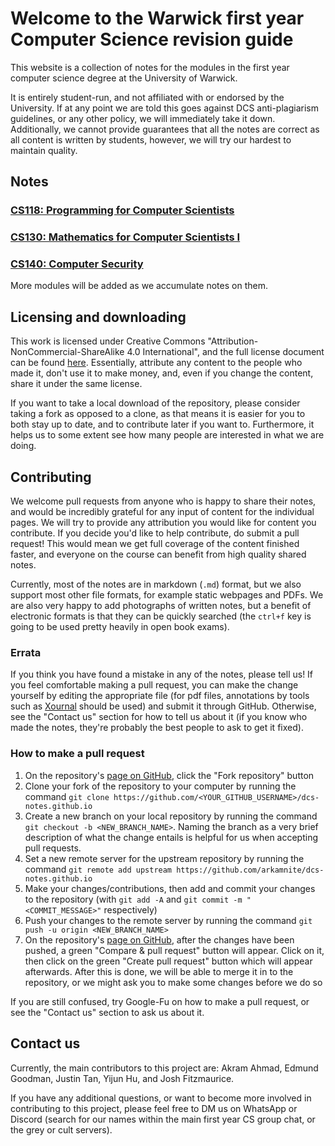 # Welcome to the Warwick first year Computer Science revision guide

This website is a collection of notes for the modules in the first year computer science degree at the University of Warwick.

It is entirely student-run, and not affiliated with or endorsed by the University. If at any point we are told this goes against DCS anti-plagiarism guidelines, or any other policy, we will immediately take it down. Additionally, we cannot provide guarantees that all the notes are correct as all content is written by students, however, we will try our hardest to maintain quality.

## Notes

### [CS118: Programming for Computer Scientists](cs118/index.md)

### [CS130: Mathematics for Computer Scientists I](cs130/index.md)

### [CS140: Computer Security](cs140/index.md)

More modules will be added as we accumulate notes on them.

## Licensing and downloading

This work is licensed under Creative Commons "Attribution-NonCommercial-ShareAlike 4.0 International", and the full license document can be found [here](./LICENSE.txt). Essentially, attribute any content to the people who made it, don't use it to make money, and, even if you change the content, share it under the same license.

If you want to take a local download of the repository, please consider taking a fork as opposed to a clone, as that means it is easier for you to both stay up to date, and to contribute later if you want to. Furthermore, it helps us to some extent see how many people are interested in what we are doing.

## Contributing

We welcome pull requests from anyone who is happy to share their notes, and would be incredibly grateful for any input of content for the individual pages. We will try to provide any attribution you would like for content you contribute. If you decide you'd like to help contribute, do submit a pull request! This would mean we get full coverage of the content finished faster, and everyone on the course can benefit from high quality shared notes.

Currently, most of the notes are in markdown (`.md`) format, but we also support most other file formats, for example static webpages and PDFs. We are also very happy to add photographs of written notes, but a benefit of electronic formats is that they can be quickly searched (the `ctrl+f` key is going to be used pretty heavily in open book exams).

### Errata

If you think you have found a mistake in any of the notes, please tell us! If you feel comfortable making a pull request, you can make the change yourself by editing the appropriate file (for pdf files, annotations by tools such as [Xournal](https://github.com/xournalpp/xournalpp) should be used) and submit it through GitHub. Otherwise, see the "Contact us" section for how to tell us about it (if you know who made the notes, they're probably the best people to ask to get it fixed).

### How to make a pull request

1. On the repository's [page on GitHub](https://github.com/arkamnite/dcs-notes.github.io), click the "Fork repository" button
2. Clone your fork of the repository to your computer by running the command `git clone https://github.com/<YOUR_GITHUB_USERNAME>/dcs-notes.github.io`
3. Create a new branch on your local repository by running the command `git checkout -b <NEW_BRANCH_NAME>`. Naming the branch as a very brief description of what the change entails is helpful for us when accepting pull requests.
4. Set a new remote server for the upstream repository by running the command `git remote add upstream https://github.com/arkamnite/dcs-notes.github.io`
5. Make your changes/contributions, then add and commit your changes to the repository (with `git add -A` and `git commit -m "<COMMIT_MESSAGE>"` respectively)
6. Push your changes to the remote server by running the command `git push -u origin <NEW_BRANCH_NAME>`
7. On the repository's [page on GitHub](https://github.com/arkamnite/dcs-notes.github.io), after the changes have been pushed, a green "Compare & pull request" button will appear. Click on it, then click on the green "Create pull request" button which will appear afterwards. After this is done, we will be able to merge it in to the repository, or we might ask you to make some changes before we do so

If you are still confused, try Google-Fu on how to make a pull request, or see the "Contact us" section to ask us about it.

## Contact us

Currently, the main contributors to this project are: Akram Ahmad, Edmund Goodman, Justin Tan, Yijun Hu, and Josh Fitzmaurice.

If you have any additional questions, or want to become more involved in contributing to this project, please feel free to DM us on WhatsApp or Discord (search for our names within the main first year CS group chat, or the grey or cult servers).
